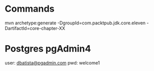 

# Commands
mvn archetype:generate -DgroupId=com.packtpub.jdk.core.eleven -DartifactId=core-chapter-XX

# Postgres pgAdmin4
user: dbatista@pgadmin.com
pwd: welcome1